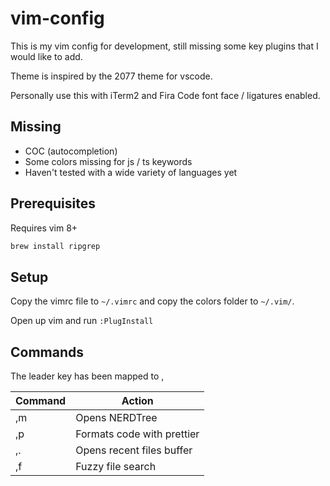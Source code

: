 # vim-config
This is my vim config for development, still missing some key plugins that I would like to add.

Theme is inspired by the 2077 theme for vscode.

Personally use this with iTerm2 and Fira Code font face / ligatures enabled.

## Missing
- COC (autocompletion)
- Some colors missing for js / ts keywords
- Haven't tested with a wide variety of languages yet

## Prerequisites
Requires vim 8+
```sh
brew install ripgrep
```

## Setup
Copy the vimrc file to `~/.vimrc` and copy the colors folder to `~/.vim/`.

Open up vim and run `:PlugInstall`

## Commands
The leader key has been mapped to ,

| Command | Action |
| ------- | ------ |
| ,m      | Opens NERDTree |
| ,p      | Formats code with prettier |
| ,.      | Opens recent files buffer |
| ,f      | Fuzzy file search |
